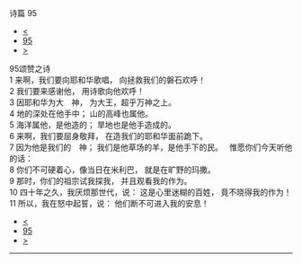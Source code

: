 ﻿





 诗篇 95




* [<](bible/PSA094.md)
* [95](bible/PSA.md)
* [>](bible/PSA096.md)



 
95颂赞之诗  
1 来啊，我们要向耶和华歌唱， 向拯救我们的磐石欢呼！  
2 我们要来感谢他， 用诗歌向他欢呼！  
3 因耶和华为大　神， 为大王，超乎万神之上。  
4 地的深处在他手中； 山的高峰也属他。  
5 海洋属他，是他造的； 旱地也是他手造成的。     
6 来啊，我们要屈身敬拜， 在造我们的耶和华面前跪下。  
7 因为他是我们的　神； 我们是他草场的羊，是他手下的民。    惟愿你们今天听他的话：  
8 你们不可硬着心，像当日在米利巴， 就是在旷野的玛撒。  
9 那时，你们的祖宗试我探我， 并且观看我的作为。  
10 四十年之久，我厌烦那世代，说： 这是心里迷糊的百姓， 竟不晓得我的作为！  
11 所以，我在怒中起誓，说： 他们断不可进入我的安息！ 
* [<](bible/PSA094.md)
* [95](bible/PSA.md)
* [>](bible/PSA096.md)





---









